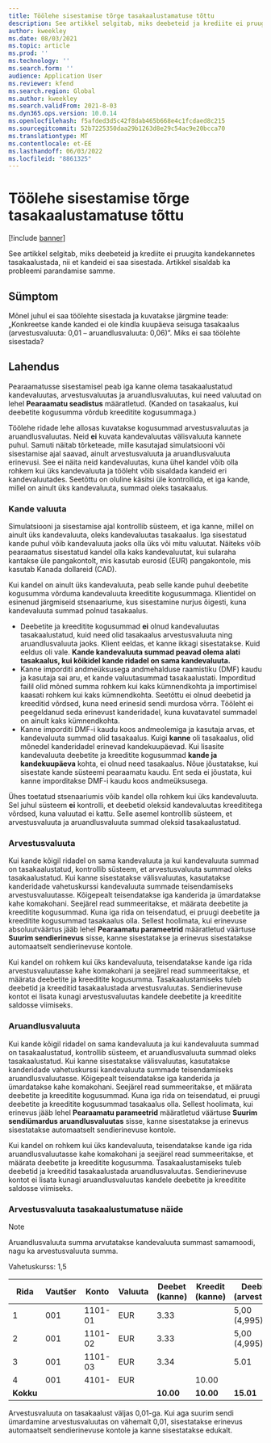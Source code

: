 ```yaml
---
title: Töölehe sisestamise tõrge tasakaalustamatuse tõttu
description: See artikkel selgitab, miks deebeteid ja krediite ei pruugita kandekannetes tasakaalustada, nii et kandeid ei saa sisestada. Artikkel sisaldab ka probleemi parandamise samme.
author: kweekley
ms.date: 08/03/2021
ms.topic: article
ms.prod: ''
ms.technology: ''
ms.search.form: ''
audience: Application User
ms.reviewer: kfend
ms.search.region: Global
ms.author: kweekley
ms.search.validFrom: 2021-8-03
ms.dyn365.ops.version: 10.0.14
ms.openlocfilehash: f5afded3d5c42f8dab465b668e4c1fcdaed8c215
ms.sourcegitcommit: 52b7225350daa29b1263d8e29c54ac9e20bcca70
ms.translationtype: MT
ms.contentlocale: et-EE
ms.lasthandoff: 06/03/2022
ms.locfileid: "8861325"
---
```

# <a name="journal-posting-failure-because-of-imbalance"></a>Töölehe sisestamise tõrge tasakaalustamatuse tõttu

[!include [banner](../includes/banner.md)]

See artikkel selgitab, miks deebeteid ja krediite ei pruugita kandekannetes tasakaalustada, nii et kandeid ei saa sisestada. Artikkel sisaldab ka probleemi parandamise samme.

## <a name="symptom"></a>Sümptom

Mõnel juhul ei saa töölehte sisestada ja kuvatakse järgmine teade: „Konkreetse kande kanded ei ole kindla kuupäeva seisuga tasakaalus (arvestusvaluuta: 0,01 – aruandlusvaluuta: 0,06)”. Miks ei saa töölehte sisestada?

## <a name="resolution"></a>Lahendus

Pearaamatusse sisestamisel peab iga kanne olema tasakaalustatud kandevaluutas, arvestusvaluutas ja aruandlusvaluutas, kui need valuutad on lehel **Pearaamatu seadistus** määratletud. (Kanded on tasakaalus, kui deebetite kogusumma võrdub kreeditite kogusummaga.)

Töölehe ridade lehe allosas kuvatakse kogusummad arvestusvaluutas ja aruandlusvaluutas. Neid **ei** kuvata kandevaluutas välisvaluuta kannete puhul. Samuti näitab tõrketeade, mille kasutajad simulatsiooni või sisestamise ajal saavad, ainult arvestusvaluuta ja aruandlusvaluuta erinevusi. See ei näita neid kandevaluutas, kuna ühel kandel võib olla rohkem kui üks kandevaluuta ja tööleht võib sisaldada kandeid eri kandevaluutades. Seetõttu on oluline käsitsi üle kontrollida, et iga kande, millel on ainult üks kandevaluuta, summad oleks tasakaalus.

### <a name="transaction-currency"></a>Kande valuuta

Simulatsiooni ja sisestamise ajal kontrollib süsteem, et iga kanne, millel on ainult üks kandevaluuta, oleks kandevaluutas tasakaalus. Iga sisestatud kande puhul võib kandevaluuta jaoks olla üks või mitu valuutat. Näiteks võib pearaamatus sisestatud kandel olla kaks kandevaluutat, kui sularaha kantakse üle pangakontolt, mis kasutab eurosid (EUR) pangakontole, mis kasutab Kanada dollareid (CAD).

Kui kandel on ainult üks kandevaluuta, peab selle kande puhul deebetite kogusumma võrduma kandevaluuta kreeditite kogusummaga. Klientidel on esinenud järgmiseid stsenaariume, kus sisestamine nurjus õigesti, kuna kandevaluuta summad polnud tasakaalus.

- Deebetite ja kreeditite kogusummad **ei** olnud kandevaluutas tasakaalustatud, kuid need olid tasakaalus arvestusvaluuta ning aruandlusvaluuta jaoks. Klient eeldas, et kanne ikkagi sisestatakse. Kuid eeldus oli vale. **Kande kandevaluuta summad peavad olema alati tasakaalus, kui kõikidel kande ridadel on sama kandevaluuta.**
- Kanne imporditi andmeüksusega andmehalduse raamistiku (DMF) kaudu ja kasutaja sai aru, et kande valuutasummad tasakaalustati. Imporditud failil olid mõned summa rohkem kui kaks kümnendkohta ja importimisel kaasati rohkem kui kaks kümnendkohta. Seetõttu ei olnud deebetid ja kreeditid võrdsed, kuna need erinesid sendi murdosa võrra. Tööleht ei peegeldanud seda erinevust kanderidadel, kuna kuvatavatel summadel on ainult kaks kümnendkohta.
- Kanne imporditi DMF-i kaudu koos andmeolemiga ja kasutaja arvas, et kandevaluuta summad olid tasakaalus. Kuigi **kanne** oli tasakaalus, olid mõnedel kanderidadel erinevad kandekuupäevad. Kui lisasite kandevaluuta deebetite ja kreeditite kogusummad **kande ja kandekuupäeva** kohta, ei olnud need tasakaalus. Nõue jõustatakse, kui sisestate kande süsteemi pearaamatu kaudu. Ent seda ei jõustata, kui kanne imporditakse DMF-i kaudu koos andmeüksusega.

Ühes toetatud stsenaariumis võib kandel olla rohkem kui üks kandevaluuta. Sel juhul süsteem **ei** kontrolli, et deebetid oleksid kandevaluutas kreedititega võrdsed, kuna valuutad ei kattu. Selle asemel kontrollib süsteem, et arvestusvaluuta ja aruandlusvaluuta summad oleksid tasakaalustatud.

### <a name="accounting-currency"></a>Arvestusvaluuta

Kui kande kõigil ridadel on sama kandevaluuta ja kui kandevaluuta summad on tasakaalustatud, kontrollib süsteem, et arvestusvaluuta summad oleks tasakaalustatud. Kui kanne sisestatakse välisvaluutas, kasutatakse kanderidade vahetuskurssi kandevaluuta summade teisendamiseks arvestusvaluutasse. Kõigepealt teisendatakse iga kanderida ja ümardatakse kahe komakohani. Seejärel read summeeritakse, et määrata deebetite ja kreeditite kogusummad. Kuna iga rida on teisendatud, ei pruugi deebetite ja kreeditite kogusummad tasakaalus olla. Sellest hoolimata, kui erinevuse absoluutväärtus jääb lehel **Pearaamatu parameetrid** määratletud väärtuse **Suurim sendierinevus** sisse, kanne sisestatakse ja erinevus sisestatakse automaatselt sendierinevuse kontole.

Kui kandel on rohkem kui üks kandevaluuta, teisendatakse kande iga rida arvestusvaluutasse kahe komakohani ja seejärel read summeeritakse, et määrata deebetite ja kreeditite kogusumma. Tasakaalustamiseks tuleb deebetid ja kreeditid tasakaalustada arvestusvaluutas.  Sendierinevuse kontot ei lisata kunagi arvestusvaluutas kandele deebetite ja kreeditite saldosse viimiseks. 

### <a name="reporting-currency"></a>Aruandlusvaluuta

Kui kande kõigil ridadel on sama kandevaluuta ja kui kandevaluuta summad on tasakaalustatud, kontrollib süsteem, et aruandlusvaluuta summad oleks tasakaalustatud. Kui kanne sisestatakse välisvaluutas, kasutatakse kanderidade vahetuskurssi kandevaluuta summade teisendamiseks aruandlusvaluutasse. Kõigepealt teisendatakse iga kanderida ja ümardatakse kahe komakohani. Seejärel read summeeritakse, et määrata deebetite ja kreeditite kogusummad. Kuna iga rida on teisendatud, ei pruugi deebetite ja kreeditite kogusummad tasakaalus olla. Sellest hoolimata, kui erinevus jääb lehel **Pearaamatu parameetrid** määratletud väärtuse **Suurim sendiümardus aruandlusvaluutas** sisse, kanne sisestatakse ja erinevus sisestatakse automaatselt sendierinevuse kontole.

Kui kandel on rohkem kui üks kandevaluuta, teisendatakse kande iga rida aruandlusvaluutasse kahe komakohani ja seejärel read summeeritakse, et määrata deebetite ja kreeditite kogusumma. Tasakaalustamiseks tuleb deebetid ja kreeditid tasakaalustada aruandlusvaluutas.  Sendierinevuse kontot ei lisata kunagi aruandlusvaluutas kandele deebetite ja kreeditite saldosse viimiseks.

### <a name="example-for-an-accounting-currency-imbalance"></a>Arvestusvaluuta tasakaalustumatuse näide

> [!NOTE]
> Aruandlusvaluuta summa arvutatakse kandevaluuta summast samamoodi, nagu ka arvestusvaluuta summa.

Vahetuskurss: 1,5

| Rida | Vautšer | Konto | Valuuta | Deebet (kanne) | Kreedit (kanne) | Deebit (arvestus) | Kreedit (arvestus) |
|---|---|---|---|---|---|---|---|
| 1 | 001 | 1101-01 | EUR | 3.33 | | 5,00 (4,995) | |
| 2 | 001 | 1101-02 | EUR | 3.33 | | 5,00 (4,995) | |
| 3 | 001 | 1101-03 | EUR | 3.34 | | 5.01 | |
| 4 | 001 | 4101- | EUR | | 10.00 | | 15.00 |
| **Kokku** | | | | **10.00** | **10.00** | **15.01** | **15.00** |

Arvestusvaluuta on tasakaalust väljas 0,01-ga. Kui aga suurim sendi ümardamine arvestusvaluutas on vähemalt 0,01, sisestatakse erinevus automaatselt sendierinevuse kontole ja kanne sisestatakse edukalt.
